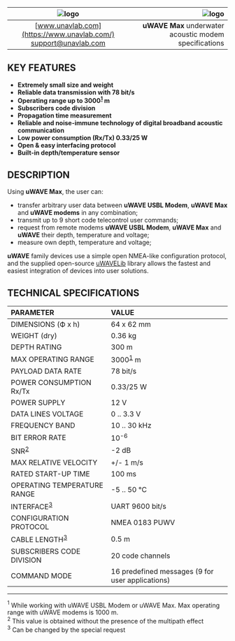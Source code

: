 | ![logo](https://ucnl.github.io/documentation/sm_logo.png) | ![logo](https://ucnl.github.io/documentation/def_modem_black.png) |
| :---: | ---: |
| [www.unavlab.com](https://www.unavlab.com/) <br/> [support@unavlab.com](mailto:support@unavlab.com) | **uWAVE Max** underwater acoustic modem specifications |

## KEY FEATURES

* **Extremely small size and weight**
* **Reliable data transmission with 78 bit/s**
* **Operating range up to 3000<sup>[1](#footnote1)</sup> m**
* **Subscribers code division**
* **Propagation time measurement**
* **Reliable and noise-immune technology of digital broadband acoustic communication**
* **Low power consumption (Rx/Tx) 0.33/25 W**
* **Open & easy interfacing protocol**
* **Built-in depth/temperature sensor**

## DESCRIPTION

Using **uWAVE Max**, the user can:

* transfer arbitrary user data between **uWAVE USBL Modem**, **uWAVE Max** and **uWAVE modems** in any combination;
* transmit up to 9 short code telecontrol user commands;
* request from remote modems **uWAVE USBL Modem**, **uWAVE Max** and **uWAVE** their depth, temperature and voltage;
* measure own depth, temperature and voltage;

**uWAVE** family devices use a simple open NMEA-like configuration protocol, and the supplied open-source [uWAVELib](https://github.com/ucnl/uWAVELib) library allows 
the fastest and easiest integration of devices into user solutions.

## TECHNICAL SPECIFICATIONS

| PARAMETER                              | VALUE |
| :--- | :--- |
| DIMENSIONS (Ф х h)                     | 64 x 62 mm |
| WEIGHT (dry)                           | 0.36 kg |
| DEPTH RATING                           | 300 m |
| MAX OPERATING RANGE                    | 3000<sup>[1](#footnote1)</sup> m |
| PAYLOAD DATA RATE                      | 78 bit/s |
| POWER CONSUMPTION Rx/Tx                | 0.33/25 W |
| POWER SUPPLY                           | 12 V |
| DATA LINES VOLTAGE                     | 0 .. 3.3 V |
| FREQUENCY BAND                         | 10 .. 30 kHz |
| BIT ERROR RATE                         | 10<sup>-6</sup> |
| SNR<sup>[2](#footnote2)</sup></sup>    | -2 dB |
| MAX RELATIVE VELOCITY                  | +/- 1 m/s |
| RATED START-UP TIME                    | 100 ms |
| OPERATING TEMPERATURE RANGE            | -5 .. 50 °C |
| INTERFACE<sup>[3](#footnote3)</sup>    | UART 9600 bit/s |
| CONFIGURATION PROTOCOL                 | NMEA 0183 PUWV |
| CABLE LENGTH<sup>[3](#footnote3)</sup> | 0.5 m |
| SUBSCRIBERS CODE DIVISION              | 20 code channels |
| COMMAND MODE                           | 16 predefined messages (9 for user applications) |
  
________________
<a name="footnote1"><sup>1</sup></a> While working with uWAVE USBL Modem or uWAVE Max. Max operating range with uWAVE modems is 1000 m.  
<a name="footnote2"><sup>2</sup></a> This value is obtained without the presence of the multipath effect  
<a name="footnote3"><sup>3</sup></a> Can be changed by the special request  

